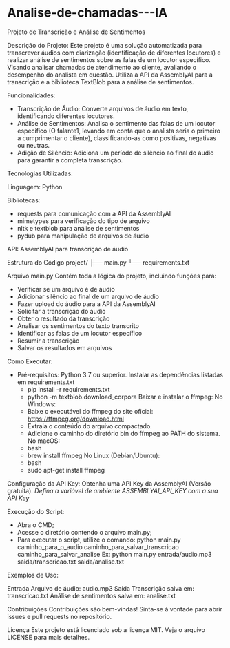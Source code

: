 # Analise-de-chamadas---IA
Projeto de Transcrição e Análise de Sentimentos

Descrição do Projeto:
  Este projeto é uma solução automatizada para transcrever áudios com diarização (identificação de diferentes locutores) e realizar análise de sentimentos sobre as falas de um locutor específico. Visando analisar chamadas de atendimento ao cliente, avaliando o desempenho do analista em questão.
  Utiliza a API da AssemblyAI para a transcrição e a biblioteca TextBlob para a análise de sentimentos.

Funcionalidades:

- Transcrição de Áudio: Converte arquivos de áudio em texto, identificando diferentes locutores.
- Análise de Sentimentos: Analisa o sentimento das falas de um locutor específico (O falante1, levando em conta que o analista seria o primeiro a cumprimentar o cliente), classificando-as como positivas, negativas ou neutras.
- Adição de Silêncio: Adiciona um período de silêncio ao final do áudio para garantir a completa transcrição.

Tecnologias Utilizadas:

Linguagem: Python

Bibliotecas:

- requests para comunicação com a API da AssemblyAI
- mimetypes para verificação do tipo de arquivo
- nltk e textblob para análise de sentimentos
- pydub para manipulação de arquivos de áudio
  
API: AssemblyAI para transcrição de áudio


Estrutura do Código
project/
├── main.py
└── requirements.txt

Arquivo main.py
Contém toda a lógica do projeto, incluindo funções para:
- Verificar se um arquivo é de áudio
- Adicionar silêncio ao final de um arquivo de áudio
- Fazer upload do áudio para a API da AssemblyAI
- Solicitar a transcrição do áudio
- Obter o resultado da transcrição
- Analisar os sentimentos do texto transcrito
- Identificar as falas de um locutor específico
- Resumir a transcrição
- Salvar os resultados em arquivos

Como Executar:
- Pré-requisitos:
    Python 3.7 ou superior.
Instalar as dependências listadas em requirements.txt
  - pip install -r requirements.txt
  - python -m textblob.download_corpora
Baixar e instalar o ffmpeg:
  No Windows:
  - Baixe o executável do ffmpeg do site oficial: https://ffmpeg.org/download.html
  - Extraia o conteúdo do arquivo compactado.
  - Adicione o caminho do diretório bin do ffmpeg ao PATH do sistema.
  No macOS:
  - bash
  - brew install ffmpeg
  No Linux (Debian/Ubuntu):
  - bash
  - sudo apt-get install ffmpeg

Configuração da API Key:
  Obtenha uma API Key da AssemblyAI (Versão gratuita).
  *Defina a variável de ambiente ASSEMBLYAI_API_KEY com a sua API Key*

Execução do Script:
- Abra o CMD;
- Acesse o diretório contendo o arquivo main.py;
- Para executar o script, utilize o comando: python main.py caminho_para_o_audio caminho_para_salvar_transcricao caminho_para_salvar_analise
Ex: python main.py entrada/audio.mp3 saida/transcricao.txt saida/analise.txt

Exemplos de Uso:

Entrada
  Arquivo de áudio: audio.mp3
Saída
  Transcrição salva em: transcricao.txt
  Análise de sentimentos salva em: analise.txt
  
Contribuições
Contribuições são bem-vindas! Sinta-se à vontade para abrir issues e pull requests no repositório.

Licença
Este projeto está licenciado sob a licença MIT. Veja o arquivo LICENSE para mais detalhes.
